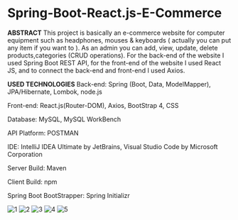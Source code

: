 # Spring-Boot-React.js-E-Commerce

**ABSTRACT**
This project is basically an e-commerce website for computer equipment such as headphones,
mouses & keyboards ( actually you can put any item if you want to ). As an admin you can
add, view, update, delete products,categories (CRUD operations). For the back-end of the
website I used Spring Boot REST API, for the front-end of the website I used React JS, and to
connect the back-end and front-end I used Axios.

**USED TECHNOLOGIES**
Back-end: Spring (Boot, Data, ModelMapper), JPA/Hibernate, Lombok, node.js

Front-end: React.js(Router-DOM), Axios, BootStrap 4, CSS

Database: MySQL, MySQL WorkBench

API Platform: POSTMAN

IDE: IntelliJ IDEA Ultimate by JetBrains, Visual Studio Code by Microsoft Corporation

Server Build: Maven

Client Build: npm

Spring Boot BootStrapper: Spring Initializr


![1](https://user-images.githubusercontent.com/44876635/170861484-4f8849f7-4f7b-45ea-abb1-3f9e063fee70.png)
![2](https://user-images.githubusercontent.com/44876635/170861487-9871dc7b-e523-4d23-9d95-222b775c7653.png)
![3](https://user-images.githubusercontent.com/44876635/170861490-4ace1ccf-ef1a-49d0-9fa7-edbf572047fd.png)
![4](https://user-images.githubusercontent.com/44876635/170861492-c33d2adf-51cd-4110-91e7-ba32d187afd3.png)
![5](https://user-images.githubusercontent.com/44876635/170861493-20fae93a-9131-44c7-b44b-796ee0bd60d0.png)
